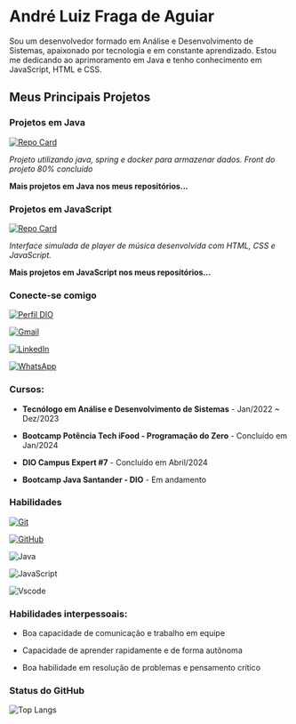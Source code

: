 # André Luiz Fraga de Aguiar

Sou um desenvolvedor formado em Análise e Desenvolvimento de Sistemas, apaixonado por tecnologia e em constante aprendizado. Estou me dedicando ao aprimoramento em Java e tenho conhecimento em JavaScript, HTML e CSS.

## Meus Principais Projetos

### Projetos em Java

[![Repo Card](https://github-readme-stats.vercel.app/api/pin/?username=dev-aguiar&repo=erp-spring&bg_color=000&border_color=30A3DC&show_icons=true&icon_color=30A3DC&title_color=E94D5F&text_color=FFF)](https://github.com/dev-aguiar/erp-spring)

*Projeto utilizando java, spring e docker para armazenar dados. Front do projeto 80% concluído*

**Mais projetos em Java nos meus repositórios...**

### Projetos em JavaScript

[![Repo Card](https://github-readme-stats.vercel.app/api/pin/?username=dev-aguiar&repo=projeto-spotify&bg_color=000&border_color=30A3DC&show_icons=true&icon_color=30A3DC&title_color=E94D5F&text_color=FFF)](https://github.com/dev-aguiar/projeto-spotify)

*Interface simulada de player de música desenvolvida com HTML, CSS e JavaScript.*

**Mais projetos em JavaScript nos meus repositórios...**

### Conecte-se comigo

[![Perfil DIO](https://img.shields.io/badge/-Meu%20Perfil%20na%20DIO-30A3DC?style=for-the-badge)](https://www.dio.me/users/andre_aguiar522)

[![Gmail](https://img.shields.io/badge/Gmail-000?style=for-the-badge&logo=gmail&logoColor=red)](mailto:andre.aguiar522@gmail.com)

[![LinkedIn](https://img.shields.io/badge/-LinkedIn-000?style=for-the-badge&logo=linkedin&logoColor=30A3DC)](https://www.linkedin.com/in/andre-aguiar97/)

[![WhatsApp](https://img.shields.io/badge/WhatsApp-000?style=for-the-badge&logo=whatsapp&logoColor=25D366)](https://wa.me/5511975158913)


### Cursos:
- **Tecnólogo em Análise e Desenvolvimento de Sistemas** - Jan/2022 ~ Dez/2023

- **Bootcamp Potência Tech iFood - Programação do Zero** - Concluído em Jan/2024

- **DIO Campus Expert #7** - Concluído em Abril/2024

- **Bootcamp Java Santander - DIO** - Em andamento



### Habilidades

[![Git](https://img.shields.io/badge/Git-000?style=for-the-badge&logo=git&logoColor=E94D5F)](https://git-scm.com/doc)

[![GitHub](https://img.shields.io/badge/GitHub-000?style=for-the-badge&logo=github&logoColor=30A3DC)](https://docs.github.com/)

![Java](https://img.shields.io/badge/java-%23ED8B00.svg?style=for-the-badge&logo=openjdk&logoColor=white)

![JavaScript](https://img.shields.io/badge/JavaScript-F7DF1E?style=for-the-badge&logo=javascript&logoColor=black)

![Vscode](https://img.shields.io/badge/Vscode-007ACC?style=for-the-badge&logo=visual-studio-code&logoColor=white)


### Habilidades interpessoais:

- Boa capacidade de comunicação e trabalho em equipe

- Capacidade de aprender rapidamente e de forma autônoma

- Boa habilidade em resolução de problemas e pensamento crítico


### Status do GitHub

![Top Langs](https://github-readme-stats-git-masterrstaa-rickstaa.vercel.app/api/top-langs/?username=dev-aguiar&layout=compact&bg_color=000&border_color=30A3DC&title_color=E94D5F&text_color=FFF)
